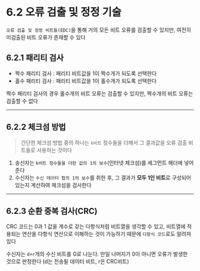 # 6.2 오류 검출 및 정정 기술
`오류 검출 및 정정 비트들(EDC)`을 통해 거의 모든 비트 오류를 검출할 수 있지만, 여전히 미검출된 비트 오류가 존재할 수 있다

## 6.2.1 패리티 검사
- 짝수 패리티 검사 : 패리티 비트값을 1이 짝수개가 되도록 선택한다
- 홀수 패리티 검사 : 패리티 비트값을 1이 홀수개가 되도록 선택한다

짝수 패리티 검사의 경우 홀수개의 비트 오류는 검출할 수 있지만, 짝수개의 비트 오류는 검출할 수 없다

---
## 6.2.2 체크섬 방법
> 간단한 체크섬 방법 중의 하나는 `k비트` 정수들을 더해서 그 결과값을 오류 검출 비트들로 사용하는 것이다

1. 송신자는 `k비트 정수들을 더한 값의 1의 보수`(인터넷 체크섬)를 세그먼트 헤더에 넣어준다
2. 수신자는 `수신 데이터 합의 1의 보수`를 취한 후, 그 결과가 **모두 1인 비트**로 구성되어 있는지 계산하여 체크섬을 검사한다

---
## 6.2.3 순환 중복 검사(CRC)
CRC 코드는 0과 1 값을 계수로 갖는 다항식처럼 비트열을 생각할 수 있고, 비트열에 적용되는 연산을 다항식 연산으로 이해하는 것이 가능하기 때문에 `다항식 코드`로도 알려져 있다

수신자는 `d+r`개의 수신 비트를 G로 나눈다. 만일 나머지가 0이 아니면 오류가 발생한 것으로 판정한다 (d는 전송될 데이터 비트, r은 CRC비트)
